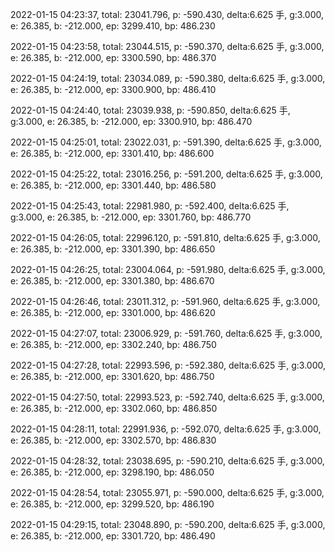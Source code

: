 2022-01-15 04:23:37, total: 23041.796, p: -590.430, delta:6.625 手, g:3.000, e: 26.385, b: -212.000, ep: 3299.410, bp: 486.230

2022-01-15 04:23:58, total: 23044.515, p: -590.370, delta:6.625 手, g:3.000, e: 26.385, b: -212.000, ep: 3300.590, bp: 486.370

2022-01-15 04:24:19, total: 23034.089, p: -590.380, delta:6.625 手, g:3.000, e: 26.385, b: -212.000, ep: 3300.900, bp: 486.410

2022-01-15 04:24:40, total: 23039.938, p: -590.850, delta:6.625 手, g:3.000, e: 26.385, b: -212.000, ep: 3300.910, bp: 486.470

2022-01-15 04:25:01, total: 23022.031, p: -591.390, delta:6.625 手, g:3.000, e: 26.385, b: -212.000, ep: 3301.410, bp: 486.600

2022-01-15 04:25:22, total: 23016.256, p: -591.200, delta:6.625 手, g:3.000, e: 26.385, b: -212.000, ep: 3301.440, bp: 486.580

2022-01-15 04:25:43, total: 22981.980, p: -592.400, delta:6.625 手, g:3.000, e: 26.385, b: -212.000, ep: 3301.760, bp: 486.770

2022-01-15 04:26:05, total: 22996.120, p: -591.810, delta:6.625 手, g:3.000, e: 26.385, b: -212.000, ep: 3301.390, bp: 486.650

2022-01-15 04:26:25, total: 23004.064, p: -591.980, delta:6.625 手, g:3.000, e: 26.385, b: -212.000, ep: 3301.380, bp: 486.670

2022-01-15 04:26:46, total: 23011.312, p: -591.960, delta:6.625 手, g:3.000, e: 26.385, b: -212.000, ep: 3301.000, bp: 486.620

2022-01-15 04:27:07, total: 23006.929, p: -591.760, delta:6.625 手, g:3.000, e: 26.385, b: -212.000, ep: 3302.240, bp: 486.750

2022-01-15 04:27:28, total: 22993.596, p: -592.380, delta:6.625 手, g:3.000, e: 26.385, b: -212.000, ep: 3301.620, bp: 486.750

2022-01-15 04:27:50, total: 22993.523, p: -592.740, delta:6.625 手, g:3.000, e: 26.385, b: -212.000, ep: 3302.060, bp: 486.850

2022-01-15 04:28:11, total: 22991.936, p: -592.070, delta:6.625 手, g:3.000, e: 26.385, b: -212.000, ep: 3302.570, bp: 486.830

2022-01-15 04:28:32, total: 23038.695, p: -590.210, delta:6.625 手, g:3.000, e: 26.385, b: -212.000, ep: 3298.190, bp: 486.050

2022-01-15 04:28:54, total: 23055.971, p: -590.000, delta:6.625 手, g:3.000, e: 26.385, b: -212.000, ep: 3299.520, bp: 486.190

2022-01-15 04:29:15, total: 23048.890, p: -590.200, delta:6.625 手, g:3.000, e: 26.385, b: -212.000, ep: 3301.720, bp: 486.490